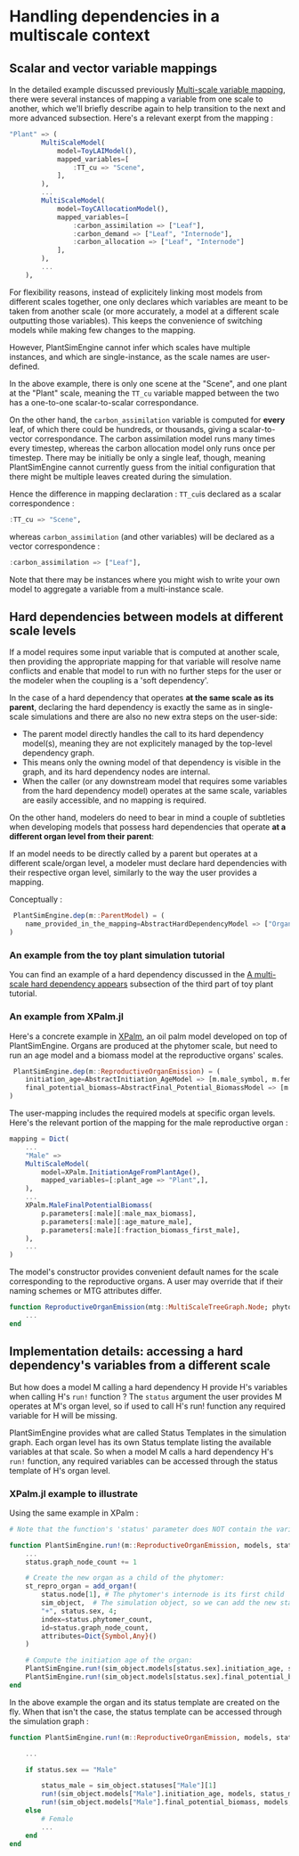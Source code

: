 
# Handling dependencies in a multiscale context

## Scalar and vector variable mappings

In the detailed example discussed previously [Multi-scale variable mapping](@ref), there were several instances of mapping a variable from one scale to another, which we'll briefly describe again to help transition to the next and more advanced subsection. Here's a relevant exerpt from the mapping : 

```julia
"Plant" => (
        MultiScaleModel(
            model=ToyLAIModel(),
            mapped_variables=[
                :TT_cu => "Scene",
            ],
        ),
        ...
        MultiScaleModel(
            model=ToyCAllocationModel(),
            mapped_variables=[
                :carbon_assimilation => ["Leaf"],
                :carbon_demand => ["Leaf", "Internode"],
                :carbon_allocation => ["Leaf", "Internode"]
            ],
        ),
        ...
    ),
```

For flexibility reasons, instead of explicitely linking most models from different scales together, one only declares which variables are meant to be taken from another scale (or more accurately, a model at a different scale outputting those variables). This keeps the convenience of switching models while making few changes to the mapping. 

However, PlantSimEngine cannot infer which scales have multiple instances, and which are single-instance, as the scale names are user-defined.

In the above example, there is only one scene at the "Scene", and one plant at the "Plant" scale, meaning the `TT_cu` variable mapped between the two has a one-to-one scalar-to-scalar correspondance.

On the other hand, the `carbon_assimilation` variable is computed for **every** leaf, of which there could be hundreds, or thousands, giving a scalar-to-vector correspondance. The carbon assimilation model runs many times every timestep, whereas the carbon allocation model only runs once per timestep. There may be initially be only a single leaf, though, meaning PlantSimEngine cannot currently guess from the initial configuration that there might be multiple leaves created during the simulation.

Hence the difference in mapping declaration :  `TT_cu`is declared as a scalar correspondence : 
```julia
:TT_cu => "Scene",
```
whereas `carbon_assimilation` (and other variables) will be declared as a vector correspondence :
```julia
:carbon_assimilation => ["Leaf"],
```

Note that there may be instances where you might wish to write your own model to aggregate a variable from a multi-instance scale.

## Hard dependencies between models at different scale levels

If a model requires some input variable that is computed at another scale, then providing the appropriate mapping for that variable will resolve name conflicts and enable that model to run with no further steps for the user or the modeler when the coupling is a 'soft dependency'.

In the case of a hard dependency that operates **at the same scale as its parent**, declaring the hard dependency is exactly the same as in single-scale simulations and there are also no new extra steps on the user-side:

- The parent model directly handles the call to its hard dependency model(s), meaning they are not explicitely managed by the top-level dependency graph.
- This means only the owning model of that dependency is visible in the graph, and its hard dependency nodes are internal.
- When the caller (or any downstream model that requires some variables from the hard dependency model) operates at the same scale, variables are easily accessible, and no mapping is required. 
 
On the other hand, modelers do need to bear in mind a couple of subtleties when developing models that possess hard dependencies that operate **at a different organ level from their parent**: 

If an model needs to be directly called by a parent but operates at a different scale/organ level, a modeler must declare hard dependencies with their respective organ level, similarly to the way the user provides a mapping. 

Conceptually :

```julia
 PlantSimEngine.dep(m::ParentModel) = (
    name_provided_in_the_mapping=AbstractHardDependencyModel => ["Organ_Name_1",],
)
```

### An example from the toy plant simulation tutorial

You can find an example of a hard dependency discussed in the [A multi-scale hard dependency appears](@ref) subsection of the third part of toy plant tutorial.

### An example from XPalm.jl

Here's a concrete example in [XPalm](https://github.com/PalmStudio/XPalm.jl), an oil palm model developed on top of PlantSimEngine. 
 Organs are produced at the phytomer scale, but need to run an age model and a biomass model at the reproductive organs' scales.

```julia
 PlantSimEngine.dep(m::ReproductiveOrganEmission) = (
    initiation_age=AbstractInitiation_AgeModel => [m.male_symbol, m.female_symbol],
    final_potential_biomass=AbstractFinal_Potential_BiomassModel => [m.male_symbol, m.female_symbol],
)
```

The user-mapping includes the required models at specific organ levels. Here's the relevant portion of the mapping for the male reproductive organ :

```julia
mapping = Dict(
    ...
    "Male" =>
    MultiScaleModel(
        model=XPalm.InitiationAgeFromPlantAge(),
        mapped_variables=[:plant_age => "Plant",],
    ),
    ...
    XPalm.MaleFinalPotentialBiomass(
        p.parameters[:male][:male_max_biomass],
        p.parameters[:male][:age_mature_male],
        p.parameters[:male][:fraction_biomass_first_male],
    ),
    ...
)
```

The model's constructor provides convenient default names for the scale corresponding to the reproductive organs. A user may override that if their naming schemes or MTG attributes differ.

```julia
function ReproductiveOrganEmission(mtg::MultiScaleTreeGraph.Node; phytomer_symbol="Phytomer", male_symbol="Male", female_symbol="Female")
    ...
end
```

## Implementation details: accessing a hard dependency's variables from a different scale

But how does a model M calling a hard dependency H provide H's variables when calling H's `run!` function ? The `status` argument the user provides M operates at M's organ level, so if used to call H's run! function any required variable for H will be missing.    

PlantSimEngine provides what are called Status Templates in the simulation graph. Each organ level has its own Status template listing the available variables at that scale.
So when a model M calls a hard dependency H's `run!` function, any required variables can be accessed through the status template of H's organ level.

### XPalm.jl example to illustrate

Using the same example in XPalm : 

```julia
# Note that the function's 'status' parameter does NOT contain the variables required by the hard dependencies as the calling model's organ level is "Phytomer", not "Male" or "Female"

function PlantSimEngine.run!(m::ReproductiveOrganEmission, models, status, meteo, constants, sim_object)
    ...
    status.graph_node_count += 1

    # Create the new organ as a child of the phytomer:
    st_repro_organ = add_organ!(
        status.node[1], # The phytomer's internode is its first child 
        sim_object,  # The simulation object, so we can add the new status 
        "+", status.sex, 4;
        index=status.phytomer_count,
        id=status.graph_node_count,
        attributes=Dict{Symbol,Any}()
    )

    # Compute the initiation age of the organ:
    PlantSimEngine.run!(sim_object.models[status.sex].initiation_age, sim_object.models[status.sex], st_repro_organ, meteo, constants, sim_object)
    PlantSimEngine.run!(sim_object.models[status.sex].final_potential_biomass, sim_object.models[status.sex], st_repro_organ, meteo, constants, sim_object)
end
```

In the above example the organ and its status template are created on the fly.
When that isn't the case, the status template can be accessed through the simulation graph :

```julia
function PlantSimEngine.run!(m::ReproductiveOrganEmission, models, status, meteo, constants, sim_object)

    ...

    if status.sex == "Male"

        status_male = sim_object.statuses["Male"][1]
        run!(sim_object.models["Male"].initiation_age, models, status_male, meteo, constants, sim_object)
        run!(sim_object.models["Male"].final_potential_biomass, models, status_male, meteo, constants, sim_object)
    else
        # Female
        ...
    end
end
```